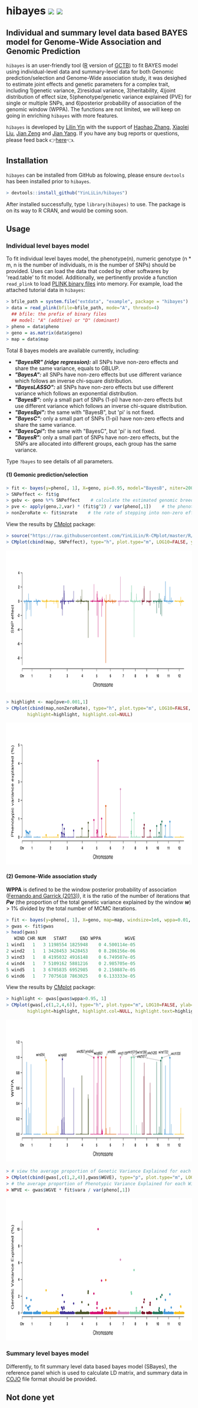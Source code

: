 # hibayes [![](https://img.shields.io/badge/Issues-%2B-brightgreen.svg)](https://github.com/YinLiLin/hibayes/issues/new) [![](https://img.shields.io/badge/Release-v0.99.1-darkred.svg)](https://github.com/YinLiLin/hibayes)
## Individual and summary level data based BAYES model for Genome-Wide Association and Genomic Prediction

```hibayes``` is an user-friendly tool ([R](https://www.r-project.org) version of [GCTB](http://cnsgenomics.com/software/gctb/#Overview)) to fit BAYES model using individual-level data and summary-level data for both Genomic prediction/selection and Genome-Wide association study, it was desighed to estimate joint effects and genetic parameters for a complex trait, including 1)genetic variance, 2)residual variance, 3)heritability, 4)joint distribution of effect size, 5)phenotype/genetic variance explained (PVE) for single or multiple SNPs, and 6)posterior probability of association of the genomic window (WPPA). The functions are not limited, we will keep on going in enriching ```hibayes``` with more features.

```hibayes``` is developed by [Lilin Yin](https://github.com/YinLiLin) with the support of [Haohao Zhang](https://github.com/hyacz), [Xiaolei Liu](https://github.com/XiaoleiLiuBio), [Jian Zeng](http://researchers.uq.edu.au/researcher/14033) and [Jian Yang](https://researchers.uq.edu.au/researcher/2713). If you have any bug reports or questions, please feed back :point_right:[here](https://github.com/YinLiLin/hibayes/issues/new):point_left:.

## Installation
```hibayes``` can be installed from GitHub as folowing, please ensure ```devtools``` has been installed prior to ```hibayes```.
```r
> devtools::install_github("YinLiLin/hibayes")
```
After installed successfully, type ```library(hibayes)``` to use. The package is on its way to R CRAN, and would be coming soon.

## Usage
### Individual level bayes model
To fit individual level bayes model, the phenotype(n), numeric genotype (n * m, n is the number of individuals, m is the number of SNPs) should be provided. Uses can load the data that coded by other softwares by 'read.table' to fit model. Additionally, we pertinently provide a function ```read_plink``` to load [PLINK binary files](http://zzz.bwh.harvard.edu/plink/binary.shtml) into memory. For example, load the attached tutorial data in ```hibayes```:
```r
> bfile_path = system.file("extdata", "example", package = "hibayes")
> data = read_plink(bfile=bfile_path, mode="A", threads=4)
  ## bfile: the prefix of binary files
  ## model: "A" (addtive) or "D" (dominant)
> pheno = data$pheno
> geno = as.matrix(data$geno)
> map = data$map
```

Total 8 bayes models are available currently, including:
 - ***"BayesRR" (ridge regression):*** all SNPs have non-zero effects and share the same variance, equals to GBLUP.
 - ***"BayesA":*** all SNPs have non-zero effects but use different variance which follows an inverse chi-square distribution.
 - ***"BayesLASSO":*** all SNPs have non-zero effects but use different variance which follows an exponential distribution.
 - ***"BayesB":*** only a small part of SNPs (1-pi) have non-zero effects but use different variance which follows an inverse chi-square distribution.
 - ***"BayesBpi":*** the same with "BayesB", but 'pi' is not fixed.
 - ***"BayesC":*** only a small part of SNPs (1-pi) have non-zero effects and share the same variance.
 - ***"BayesCpi":*** the same with "BayesC", but 'pi' is not fixed.
 - ***"BayesR":*** only a small part of SNPs have non-zero effects, but the SNPs are allocated into different groups, each group has the same variance.
 
Type ```?bayes``` to see details of all parameters.

#### (1) Gemonic prediction/selection
```r
> fit <- bayes(y=pheno[, 1], X=geno, pi=0.95, model="BayesB", niter=20000, nburn=10000, outfreq=10, verbose=TRUE)
> SNPeffect <- fit$g
> gebv <- geno %*% SNPeffect    # calculate the estimated genomic breeding value
> pve <- apply(geno,2,var) * (fit$g^2) / var(pheno[,1])    # the phenotypic variance explained for each SNPs
> nonZeroRate <- fit$nzrate    # the rate of stepping into non-zero effects in MCMC iteration for each SNPs
```
View the results by [CMplot](https://github.com/YinLiLin/R-CMplot) package:
```r
> source("https://raw.githubusercontent.com/YinLiLin/R-CMplot/master/R/CMplot.r")
> CMplot(cbind(map, SNPeffect), type="h", plot.type="m", LOG10=FALSE, ylab="SNP effect")
```
<p align="center">
<a href="https://raw.githubusercontent.com/YinLiLin/hibayes/master/figure/1.jpg">
<img src="figure/1.jpg" height="385px" width="900px">
</a>
</p>

```r
> highlight <- map[pve>0.001,1]
> CMplot(cbind(map,nonZeroRate), type="h", plot.type="m", LOG10=FALSE, ylab="Phenotypic variance explained (%)",
        highlight=highlight, highlight.col=NULL)
```
<p align="center">
<a href="https://raw.githubusercontent.com/YinLiLin/hibayes/master/figure/2.jpg">
<img src="figure/2.jpg" height="385px" width="900px">
</a>
</p>

#### (2) Gemone-Wide association study
**WPPA** is defined to be the window posterior probability of association ([Fernando and Garrick (2013)](https://link.springer.com/protocol/10.1007/978-1-62703-447-0_10)), it is the ratio of the number of iterations that ***Pw*** (the proportion of the total genetic variance explained by the window ***w***) > 1% divided by the total number of MCMC iterations.
```r
> fit <- bayes(y=pheno[, 1], X=geno, map=map, windsize=1e6, wppa=0.01, model="BayesR", niter=20000, nburn=10000, outfreq=10)
> gwas <- fit$gwas
> head(gwas)
   WIND CHR NUM   START     END WPPA         WGVE
1 wind1   1   3 1198554 1825948    0 4.500114e-05
2 wind2   1   1 3428453 3428453    0 8.286156e-06
3 wind3   1   8 4195032 4916148    0 6.749507e-05
4 wind4   1   7 5109162 5881216    0 2.985705e-05
5 wind5   1   3 6705835 6952985    0 2.150887e-05
6 wind6   1   7 7075618 7863025    0 6.133333e-05
```
View the results by [CMplot](https://github.com/YinLiLin/R-CMplot) package:
```r
> highlight <- gwas[gwas$wppa>0.95, 1]
> CMplot(gwas[,c(1,2,4,6)], type="h", plot.type="m", LOG10=FALSE, ylab="WPPA", ylim=c(0,1.2), 
        highlight=highlight, highlight.col=NULL, highlight.text=highlight)
```
<p align="center">
<a href="https://raw.githubusercontent.com/YinLiLin/hibayes/master/figure/3.jpg">
<img src="figure/3.jpg" height="385px" width="900px">
</a>
</p>

```r
> # view the average proportion of Genetic Variance Explained for each Window
> CMplot(cbind(gwas[,c(1,2,4)],gwas$WGVE), type="p", plot.type="m", LOG10=FALSE, ylab="Genetic Variance Explained (%)")
> # the average proportion of Phenotypic Variance Explained for each Window cound be derived as following:
> WPVE <- gwas$WGVE * fit$vara / var(pheno[,1])
```
<p align="center">
<a href="https://raw.githubusercontent.com/YinLiLin/hibayes/master/figure/4.jpg">
<img src="figure/4.jpg" height="385px" width="900px">
</a>
</p>

### Summary level bayes model
Differently, to fit summary level data based bayes model (SBayes), the reference panel which is used to calculate LD matrix, and summary data in [COJO](https://cnsgenomics.com/software/gcta/#COJO) file format should be provided.
## Not done yet
